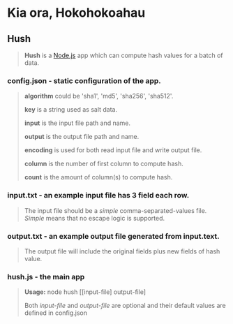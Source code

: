 # Kia ora, Hokohokoahau
## Hush 
> **Hush** is a <a href="https://nodejs.org/">Node.js</a> app which can compute hash values for a batch of data.
### **config.json** - static configuration of the app.
> **algorithm** could be 'sha1', 'md5', 'sha256', 'sha512'.
>
> **key** is a string used as salt data.
>
> **input** is the input file path and name.
>
> **output** is the output file path and name.
>
> **encoding** is used for both read input file and write output file.
>
> **column** is the number of first column to compute hash.
>
> **count** is the amount of column(s) to compute hash.
>
### **input.txt** - an example input file has 3 field each row.
> The input file should be a *simple* comma-separated-values file. *Simple* means that no escape logic is supported.
>
### **output.txt** - an example output file generated from **input.text**.
> The output file will include the original fields plus new fields of hash value.
>
### **hush.js** - the main app
> **Usage:** node hush [[input-file] output-file]
>
> Both *input-file* and *output-file* are optional and their default values are defined in config.json
